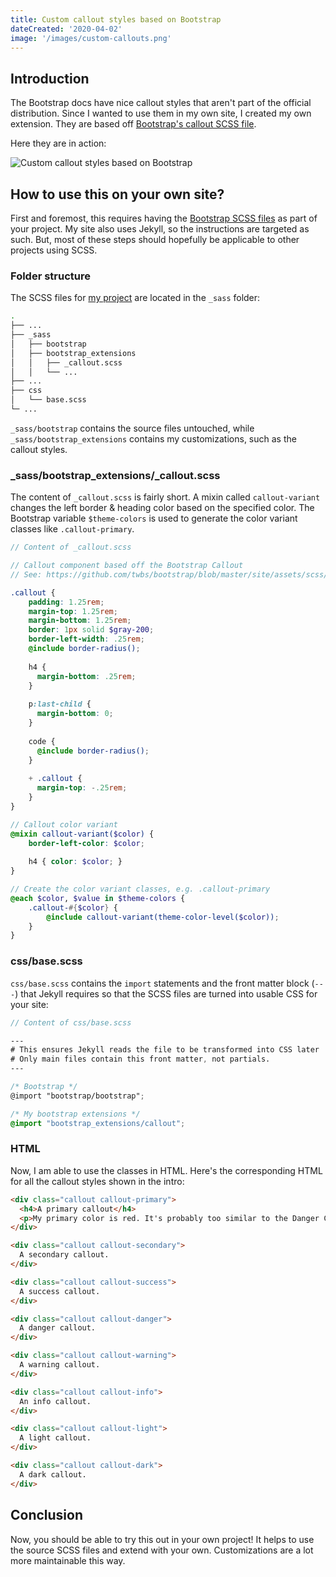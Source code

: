```yaml
---
title: Custom callout styles based on Bootstrap
dateCreated: '2020-04-02'
image: '/images/custom-callouts.png'
---
```


## Introduction

The Bootstrap docs have nice callout styles that aren't part of the official distribution. Since I wanted to use them in my own site, I created my own extension. They are based off [Bootstrap's callout SCSS file](https://github.com/twbs/bootstrap/blob/master/site/assets/scss/_callouts.scss).

Here they are in action:

![Custom callout styles based on Bootstrap](/images/custom-callouts.png)

## How to use this on your own site?

First and foremost, this requires having the [Bootstrap SCSS files](https://getbootstrap.com/docs/4.4/getting-started/download/#source-files) as part of your project. My site also uses Jekyll, so the instructions are targeted as such. But, most of these steps should hopefully be applicable to other projects using SCSS.

### Folder structure

The SCSS files for [my project](https://github.com/estherjk/estherjk.github.io) are located in the `_sass` folder:

```bash
.
├── ...
├── _sass
│   ├── bootstrap
│   ├── bootstrap_extensions
│   │   ├── _callout.scss
│   │   └── ...
├── ...
├── css
│   └── base.scss
└─ ...
```

`_sass/bootstrap` contains the source files untouched, while `_sass/bootstrap_extensions` contains my customizations, such as the callout styles.

### _sass/bootstrap_extensions/_callout.scss

The content of `_callout.scss` is fairly short. A mixin called `callout-variant` changes the left border & heading color based on the specified color. The Bootstrap variable `$theme-colors` is used to generate the color variant classes like `.callout-primary`.

```scss
// Content of _callout.scss

// Callout component based off the Bootstrap Callout
// See: https://github.com/twbs/bootstrap/blob/master/site/assets/scss/_callouts.scss

.callout {
    padding: 1.25rem;
    margin-top: 1.25rem;
    margin-bottom: 1.25rem;
    border: 1px solid $gray-200;
    border-left-width: .25rem;
    @include border-radius();
  
    h4 {
      margin-bottom: .25rem;
    }
  
    p:last-child {
      margin-bottom: 0;
    }
  
    code {
      @include border-radius();
    }
  
    + .callout {
      margin-top: -.25rem;
    }
}

// Callout color variant
@mixin callout-variant($color) {
    border-left-color: $color;
    
    h4 { color: $color; }
}

// Create the color variant classes, e.g. .callout-primary
@each $color, $value in $theme-colors {
    .callout-#{$color} {
        @include callout-variant(theme-color-level($color));
    }
}
```

### css/base.scss

`css/base.scss` contains the `import` statements and the front matter block (`---`) that Jekyll requires so that the SCSS files are turned into usable CSS for your site:

```scss
// Content of css/base.scss

---
# This ensures Jekyll reads the file to be transformed into CSS later
# Only main files contain this front matter, not partials.
---

/* Bootstrap */
@import "bootstrap/bootstrap";

/* My bootstrap extensions */
@import "bootstrap_extensions/callout";
```

### HTML

Now, I am able to use the classes in HTML. Here's the corresponding HTML for all the callout styles shown in the intro:

```html
<div class="callout callout-primary">
  <h4>A primary callout</h4>
  <p>My primary color is red. It's probably too similar to the Danger Callout!</p>
</div>

<div class="callout callout-secondary">
  A secondary callout.
</div>

<div class="callout callout-success">
  A success callout.
</div>

<div class="callout callout-danger">
  A danger callout.
</div>

<div class="callout callout-warning">
  A warning callout.
</div>

<div class="callout callout-info">
  An info callout.
</div>

<div class="callout callout-light">
  A light callout.
</div>

<div class="callout callout-dark">
  A dark callout.
</div>
```

## Conclusion

Now, you should be able to try this out in your own project! It helps to use the source SCSS files and extend with your own. Customizations are a lot more maintainable this way.